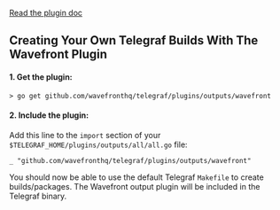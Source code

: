 
[Read the plugin doc](/plugins/outputs/wavefront/README.md)

## Creating Your Own Telegraf Builds With The Wavefront Plugin

#### 1. Get the plugin:
```
> go get github.com/wavefronthq/telegraf/plugins/outputs/wavefront
```


#### 2. Include the plugin:

Add this line to the `import` section of your `$TELEGRAF_HOME/plugins/outputs/all/all.go` file:
```
_ "github.com/wavefronthq/telegraf/plugins/outputs/wavefront"
```

You should now be able to use the default Telegraf `Makefile` to create builds/packages. The Wavefront output plugin will be included in the
Telegraf binary.